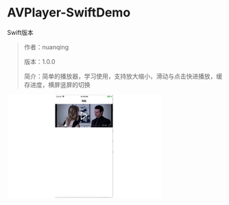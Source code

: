 # AVPlayer-SwiftDemo
Swift版本

>作者：nuanqing
>
>版本：1.0.0
>
>简介：简单的播放器，学习使用，支持放大缩小，滑动与点击快进播放，缓存进度，横屏竖屏的切换
>


![效果图](https://github.com/nuanqing/AVPlayer-SwiftDemo/blob/master/AVPlayer播放器/avplayer.gif)



